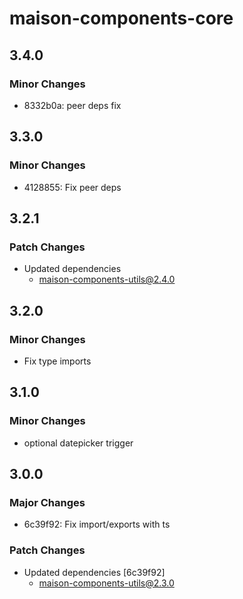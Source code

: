 # maison-components-core

## 3.4.0

### Minor Changes

- 8332b0a: peer deps fix

## 3.3.0

### Minor Changes

- 4128855: Fix peer deps

## 3.2.1

### Patch Changes

- Updated dependencies
  - maison-components-utils@2.4.0

## 3.2.0

### Minor Changes

- Fix type imports

## 3.1.0

### Minor Changes

- optional datepicker trigger

## 3.0.0

### Major Changes

- 6c39f92: Fix import/exports with ts

### Patch Changes

- Updated dependencies [6c39f92]
  - maison-components-utils@2.3.0

